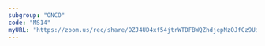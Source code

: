 ```yaml
---
subgroup: "ONCO"
code: "MS14"
myURL: "https://zoom.us/rec/share/OZJ4UD4xf54jtrWTDFBWQZhdjepNzOJfCz9UihlXusHjg5OeTz7eZ_yqTpGrl-Cc.QY8cxKKE-3AHJB1G?startTime=1623867503000"
---
```

